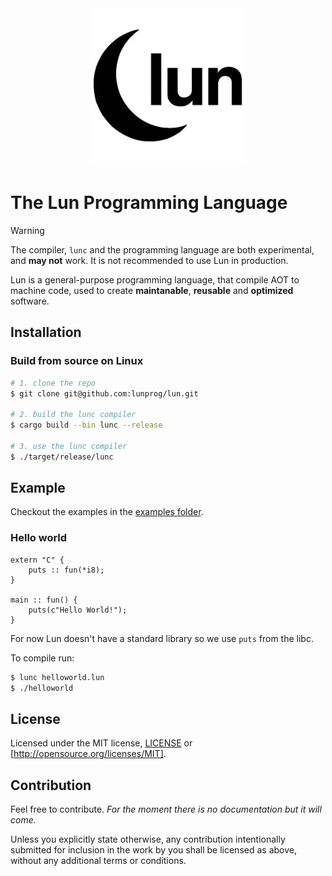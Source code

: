 <div align="center">
  <picture>
    <!-- white logo for dark mode -->
    <source
      srcset="https://raw.githubusercontent.com/lunprog/lun/main/src/assets/logo_no_bg_white.png"
      media="(prefers-color-scheme: dark)"
    >
    <!-- black logo for light mode (fallback) -->
    <img
      src="https://raw.githubusercontent.com/lunprog/lun/main/src/assets/logo_no_bg_black.png"
      alt="The Lun Programming Language"
      style="width: 50%;"
    >
  </picture>
</div>

# The Lun Programming Language

> [!WARNING]
> The compiler, `lunc` and the programming language are both experimental, and
> **may not** work. It is not recommended to use Lun in production.

Lun is a general-purpose programming language, that compile AOT to machine code,
used to create **maintanable**, **reusable** and **optimized** software.

## Installation

### Build from source on Linux

```bash
# 1. clone the repo
$ git clone git@github.com:lunprog/lun.git

# 2. build the lunc compiler
$ cargo build --bin lunc --release

# 3. use the lunc compiler
$ ./target/release/lunc
```

## Example

Checkout the examples in the [examples folder].

### Hello world

```lun
extern "C" {
    puts :: fun(*i8);
}

main :: fun() {
    puts(c"Hello World!");
}
```
For now Lun doesn't have a standard library so we use `puts` from the libc.

To compile run:
```sh
$ lunc helloworld.lun
$ ./helloworld
```

[examples folder]: examples/

## License

Licensed under the MIT license, [LICENSE](LICENSE) or
[http://opensource.org/licenses/MIT].

## Contribution

Feel free to contribute. *For the moment there is no documentation but it will
come.*

Unless you explicitly state otherwise, any contribution intentionally submitted
for inclusion in the work by you shall be licensed as above, without any
additional terms or conditions.
